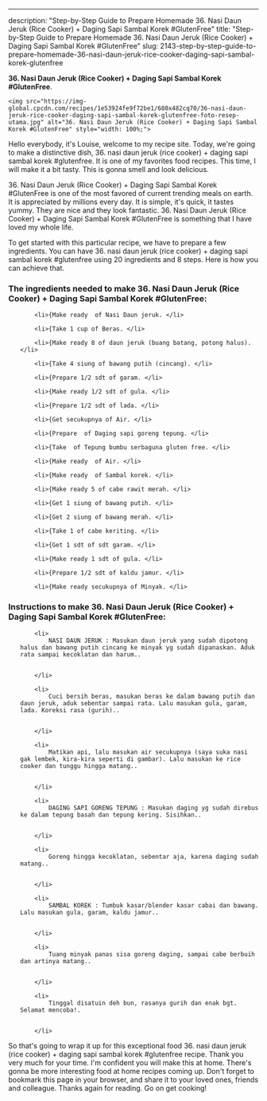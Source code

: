 ---
description: "Step-by-Step Guide to Prepare Homemade 36. Nasi Daun Jeruk (Rice Cooker) + Daging Sapi Sambal Korek #GlutenFree"
title: "Step-by-Step Guide to Prepare Homemade 36. Nasi Daun Jeruk (Rice Cooker) + Daging Sapi Sambal Korek #GlutenFree"
slug: 2143-step-by-step-guide-to-prepare-homemade-36-nasi-daun-jeruk-rice-cooker-daging-sapi-sambal-korek-glutenfree

<p>
	<strong>36. Nasi Daun Jeruk (Rice Cooker) + Daging Sapi Sambal Korek #GlutenFree</strong>. 
	
</p>
<p>
	
	<img src="https://img-global.cpcdn.com/recipes/1e53924fe9f72be1/680x482cq70/36-nasi-daun-jeruk-rice-cooker-daging-sapi-sambal-korek-glutenfree-foto-resep-utama.jpg" alt="36. Nasi Daun Jeruk (Rice Cooker) + Daging Sapi Sambal Korek #GlutenFree" style="width: 100%;">
	
	
</p>
<p>
	Hello everybody, it's Louise, welcome to my recipe site. Today, we're going to make a distinctive dish, 36. nasi daun jeruk (rice cooker) + daging sapi sambal korek #glutenfree. It is one of my favorites food recipes. This time, I will make it a bit tasty. This is gonna smell and look delicious.
</p>
	
<p>
	36. Nasi Daun Jeruk (Rice Cooker) + Daging Sapi Sambal Korek #GlutenFree is one of the most favored of current trending meals on earth. It is appreciated by millions every day. It is simple, it's quick, it tastes yummy. They are nice and they look fantastic. 36. Nasi Daun Jeruk (Rice Cooker) + Daging Sapi Sambal Korek #GlutenFree is something that I have loved my whole life.
</p>
<p>
	
</p>

<p>
To get started with this particular recipe, we have to prepare a few ingredients. You can have 36. nasi daun jeruk (rice cooker) + daging sapi sambal korek #glutenfree using 20 ingredients and 8 steps. Here is how you can achieve that.
</p>

<h3>The ingredients needed to make 36. Nasi Daun Jeruk (Rice Cooker) + Daging Sapi Sambal Korek #GlutenFree:</h3>

<ol>
	
		<li>{Make ready  of Nasi Daun jeruk. </li>
	
		<li>{Take 1 cup of Beras. </li>
	
		<li>{Make ready 8 of daun jeruk (buang batang, potong halus). </li>
	
		<li>{Take 4 siung of bawang putih (cincang). </li>
	
		<li>{Prepare 1/2 sdt of garam. </li>
	
		<li>{Make ready 1/2 sdt of gula. </li>
	
		<li>{Prepare 1/2 sdt of lada. </li>
	
		<li>{Get secukupnya of Air. </li>
	
		<li>{Prepare  of Daging sapi goreng tepung. </li>
	
		<li>{Take  of Tepung bumbu serbaguna gluten free. </li>
	
		<li>{Make ready  of Air. </li>
	
		<li>{Make ready  of Sambal korek. </li>
	
		<li>{Make ready 5 of cabe rawit merah. </li>
	
		<li>{Get 1 siung of bawang putih. </li>
	
		<li>{Get 2 siung of bawang merah. </li>
	
		<li>{Take 1 of cabe keriting. </li>
	
		<li>{Get 1 sdt of sdt garam. </li>
	
		<li>{Make ready 1 sdt of gula. </li>
	
		<li>{Prepare 1/2 sdt of kaldu jamur. </li>
	
		<li>{Make ready secukupnya of Minyak. </li>
	
</ol>
<p>
	
</p>

<h3>Instructions to make 36. Nasi Daun Jeruk (Rice Cooker) + Daging Sapi Sambal Korek #GlutenFree:</h3>

<ol>
	
		<li>
			NASI DAUN JERUK : Masukan daun jeruk yang sudah dipotong halus dan bawang putih cincang ke minyak yg sudah dipanaskan. Aduk rata sampai kecoklatan dan harum..
			
			
		</li>
	
		<li>
			Cuci bersih beras, masukan beras ke dalam bawang putih dan daun jeruk, aduk sebentar sampai rata. Lalu masukan gula, garam, lada. Koreksi rasa (gurih)..
			
			
		</li>
	
		<li>
			Matikan api, lalu masukan air secukupnya (saya suka nasi gak lembek, kira-kira seperti di gambar). Lalu masukan ke rice cooker dan tunggu hingga matang..
			
			
		</li>
	
		<li>
			DAGING SAPI GORENG TEPUNG : Masukan daging yg sudah direbus ke dalam tepung basah dan tepung kering. Sisihkan..
			
			
		</li>
	
		<li>
			Goreng hingga kecoklatan, sebentar aja, karena daging sudah matang..
			
			
		</li>
	
		<li>
			SAMBAL KOREK : Tumbuk kasar/blender kasar cabai dan bawang. Lalu masukan gula, garam, kaldu jamur..
			
			
		</li>
	
		<li>
			Tuang minyak panas sisa goreng daging, sampai cabe berbuih dan artinya matang..
			
			
		</li>
	
		<li>
			Tinggal disatuin deh bun, rasanya gurih dan enak bgt. Selamat mencoba!.
			
			
		</li>
	
</ol>

<p>
	
</p>

<p>
	So that's going to wrap it up for this exceptional food 36. nasi daun jeruk (rice cooker) + daging sapi sambal korek #glutenfree recipe. Thank you very much for your time. I'm confident you will make this at home. There's gonna be more interesting food at home recipes coming up. Don't forget to bookmark this page in your browser, and share it to your loved ones, friends and colleague. Thanks again for reading. Go on get cooking!
</p>
